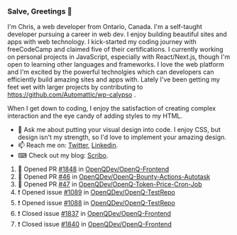 ### Salve, Greetings 👋

I'm Chris, a web developer from Ontario, Canada. I'm a self-taught developer pursuing a career in web dev. I enjoy building beautiful sites and apps with web technology.
I kick-started my coding journey with freeCodeCamp and claimed five of their certifications.  I currently working on personal projects in JavaScript, especially with React/Next.js, though I'm open to learning other languages and frameworks. I love the web platform and I'm excited by the powerful technolgies which can developers can efficiently build amazing sites and apps with. Lately I've been getting my feet wet with larger projects by contributing to https://github.com/Automattic/wp-calypso .

When I get down to coding, I enjoy the satisfaction of creating complex interaction and the eye candy of adding styles to my HTML. 

- 💬 Ask me about putting your visual design into code. I enjoy CSS, but design isn't my strength, so I'd love to implement your amazing design.
- 📫 Reach me on: [Twitter](https://twitter.com/Christo28120856), [Linkedin](https://www.linkedin.com/in/christopher-stevers-07b9a5204/).
- ⌨ Check out my blog: [Scribo](https://christopherstevers.cf).
<!--
**Christopher-Stevers/Christopher-Stevers** is a ✨ _special_ ✨ repository because its `README.md` (this file) appears on your GitHub profile.

Here are some ideas to get you started:

- 🔭 I’m currently working on ...
- 🌱 I’m currently learning ...
- 👯 I’m looking to collaborate on ...
- 🤔 I’m looking for help with ...
- 😄 Pronouns: ...
- ⚡ Fun fact: ...
-->

<!--START_SECTION:activity-->
1. 💪 Opened PR [#1848](https://github.com/OpenQDev/OpenQ-Frontend/pull/1848) in [OpenQDev/OpenQ-Frontend](https://github.com/OpenQDev/OpenQ-Frontend)
2. 💪 Opened PR [#46](https://github.com/OpenQDev/OpenQ-Bounty-Actions-Autotask/pull/46) in [OpenQDev/OpenQ-Bounty-Actions-Autotask](https://github.com/OpenQDev/OpenQ-Bounty-Actions-Autotask)
3. 💪 Opened PR [#47](https://github.com/OpenQDev/OpenQ-Token-Price-Cron-Job/pull/47) in [OpenQDev/OpenQ-Token-Price-Cron-Job](https://github.com/OpenQDev/OpenQ-Token-Price-Cron-Job)
4. ❗️ Opened issue [#1089](https://github.com/OpenQDev/OpenQ-TestRepo/issues/1089) in [OpenQDev/OpenQ-TestRepo](https://github.com/OpenQDev/OpenQ-TestRepo)
5. ❗️ Opened issue [#1088](https://github.com/OpenQDev/OpenQ-TestRepo/issues/1088) in [OpenQDev/OpenQ-TestRepo](https://github.com/OpenQDev/OpenQ-TestRepo)
6. ❗️ Closed issue [#1837](https://github.com/OpenQDev/OpenQ-Frontend/issues/1837) in [OpenQDev/OpenQ-Frontend](https://github.com/OpenQDev/OpenQ-Frontend)
7. ❗️ Closed issue [#1840](https://github.com/OpenQDev/OpenQ-Frontend/issues/1840) in [OpenQDev/OpenQ-Frontend](https://github.com/OpenQDev/OpenQ-Frontend)
<!--END_SECTION:activity-->
